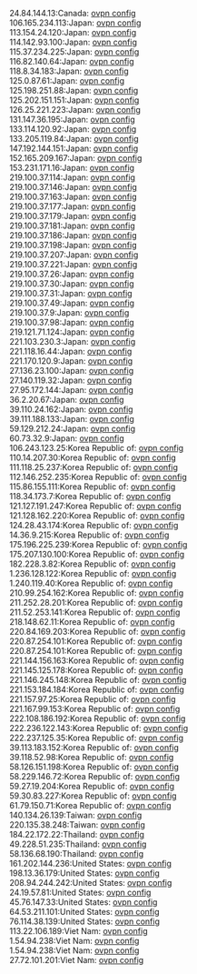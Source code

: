 24.84.144.13:Canada: [ovpn config](vpn/24_84_144_13.ovpn)  
106.165.234.113:Japan: [ovpn config](vpn/106_165_234_113.ovpn)  
113.154.24.120:Japan: [ovpn config](vpn/113_154_24_120.ovpn)  
114.142.93.100:Japan: [ovpn config](vpn/114_142_93_100.ovpn)  
115.37.234.225:Japan: [ovpn config](vpn/115_37_234_225.ovpn)  
116.82.140.64:Japan: [ovpn config](vpn/116_82_140_64.ovpn)  
118.8.34.183:Japan: [ovpn config](vpn/118_8_34_183.ovpn)  
125.0.87.61:Japan: [ovpn config](vpn/125_0_87_61.ovpn)  
125.198.251.88:Japan: [ovpn config](vpn/125_198_251_88.ovpn)  
125.202.151.151:Japan: [ovpn config](vpn/125_202_151_151.ovpn)  
126.25.221.223:Japan: [ovpn config](vpn/126_25_221_223.ovpn)  
131.147.36.195:Japan: [ovpn config](vpn/131_147_36_195.ovpn)  
133.114.120.92:Japan: [ovpn config](vpn/133_114_120_92.ovpn)  
133.205.119.84:Japan: [ovpn config](vpn/133_205_119_84.ovpn)  
147.192.144.151:Japan: [ovpn config](vpn/147_192_144_151.ovpn)  
152.165.209.167:Japan: [ovpn config](vpn/152_165_209_167.ovpn)  
153.231.171.16:Japan: [ovpn config](vpn/153_231_171_16.ovpn)  
219.100.37.114:Japan: [ovpn config](vpn/219_100_37_114.ovpn)  
219.100.37.146:Japan: [ovpn config](vpn/219_100_37_146.ovpn)  
219.100.37.163:Japan: [ovpn config](vpn/219_100_37_163.ovpn)  
219.100.37.177:Japan: [ovpn config](vpn/219_100_37_177.ovpn)  
219.100.37.179:Japan: [ovpn config](vpn/219_100_37_179.ovpn)  
219.100.37.181:Japan: [ovpn config](vpn/219_100_37_181.ovpn)  
219.100.37.186:Japan: [ovpn config](vpn/219_100_37_186.ovpn)  
219.100.37.198:Japan: [ovpn config](vpn/219_100_37_198.ovpn)  
219.100.37.207:Japan: [ovpn config](vpn/219_100_37_207.ovpn)  
219.100.37.221:Japan: [ovpn config](vpn/219_100_37_221.ovpn)  
219.100.37.26:Japan: [ovpn config](vpn/219_100_37_26.ovpn)  
219.100.37.30:Japan: [ovpn config](vpn/219_100_37_30.ovpn)  
219.100.37.31:Japan: [ovpn config](vpn/219_100_37_31.ovpn)  
219.100.37.49:Japan: [ovpn config](vpn/219_100_37_49.ovpn)  
219.100.37.9:Japan: [ovpn config](vpn/219_100_37_9.ovpn)  
219.100.37.98:Japan: [ovpn config](vpn/219_100_37_98.ovpn)  
219.121.71.124:Japan: [ovpn config](vpn/219_121_71_124.ovpn)  
221.103.230.3:Japan: [ovpn config](vpn/221_103_230_3.ovpn)  
221.118.16.44:Japan: [ovpn config](vpn/221_118_16_44.ovpn)  
221.170.120.9:Japan: [ovpn config](vpn/221_170_120_9.ovpn)  
27.136.23.100:Japan: [ovpn config](vpn/27_136_23_100.ovpn)  
27.140.119.32:Japan: [ovpn config](vpn/27_140_119_32.ovpn)  
27.95.172.144:Japan: [ovpn config](vpn/27_95_172_144.ovpn)  
36.2.20.67:Japan: [ovpn config](vpn/36_2_20_67.ovpn)  
39.110.24.162:Japan: [ovpn config](vpn/39_110_24_162.ovpn)  
39.111.188.133:Japan: [ovpn config](vpn/39_111_188_133.ovpn)  
59.129.212.24:Japan: [ovpn config](vpn/59_129_212_24.ovpn)  
60.73.32.9:Japan: [ovpn config](vpn/60_73_32_9.ovpn)  
106.243.123.25:Korea Republic of: [ovpn config](vpn/106_243_123_25.ovpn)  
110.14.207.30:Korea Republic of: [ovpn config](vpn/110_14_207_30.ovpn)  
111.118.25.237:Korea Republic of: [ovpn config](vpn/111_118_25_237.ovpn)  
112.146.252.235:Korea Republic of: [ovpn config](vpn/112_146_252_235.ovpn)  
115.86.155.111:Korea Republic of: [ovpn config](vpn/115_86_155_111.ovpn)  
118.34.173.7:Korea Republic of: [ovpn config](vpn/118_34_173_7.ovpn)  
121.127.191.247:Korea Republic of: [ovpn config](vpn/121_127_191_247.ovpn)  
121.128.162.220:Korea Republic of: [ovpn config](vpn/121_128_162_220.ovpn)  
124.28.43.174:Korea Republic of: [ovpn config](vpn/124_28_43_174.ovpn)  
14.36.9.215:Korea Republic of: [ovpn config](vpn/14_36_9_215.ovpn)  
175.196.225.239:Korea Republic of: [ovpn config](vpn/175_196_225_239.ovpn)  
175.207.130.100:Korea Republic of: [ovpn config](vpn/175_207_130_100.ovpn)  
182.228.3.82:Korea Republic of: [ovpn config](vpn/182_228_3_82.ovpn)  
1.236.128.122:Korea Republic of: [ovpn config](vpn/1_236_128_122.ovpn)  
1.240.119.40:Korea Republic of: [ovpn config](vpn/1_240_119_40.ovpn)  
210.99.254.162:Korea Republic of: [ovpn config](vpn/210_99_254_162.ovpn)  
211.252.28.201:Korea Republic of: [ovpn config](vpn/211_252_28_201.ovpn)  
211.52.253.141:Korea Republic of: [ovpn config](vpn/211_52_253_141.ovpn)  
218.148.62.11:Korea Republic of: [ovpn config](vpn/218_148_62_11.ovpn)  
220.84.169.203:Korea Republic of: [ovpn config](vpn/220_84_169_203.ovpn)  
220.87.254.101:Korea Republic of: [ovpn config](vpn/220_87_254_101.ovpn)  
220.87.254.101:Korea Republic of: [ovpn config](vpn/220_87_254_101.ovpn)  
221.144.156.163:Korea Republic of: [ovpn config](vpn/221_144_156_163.ovpn)  
221.145.125.178:Korea Republic of: [ovpn config](vpn/221_145_125_178.ovpn)  
221.146.245.148:Korea Republic of: [ovpn config](vpn/221_146_245_148.ovpn)  
221.153.184.184:Korea Republic of: [ovpn config](vpn/221_153_184_184.ovpn)  
221.157.97.25:Korea Republic of: [ovpn config](vpn/221_157_97_25.ovpn)  
221.167.99.153:Korea Republic of: [ovpn config](vpn/221_167_99_153.ovpn)  
222.108.186.192:Korea Republic of: [ovpn config](vpn/222_108_186_192.ovpn)  
222.236.122.143:Korea Republic of: [ovpn config](vpn/222_236_122_143.ovpn)  
222.237.125.35:Korea Republic of: [ovpn config](vpn/222_237_125_35.ovpn)  
39.113.183.152:Korea Republic of: [ovpn config](vpn/39_113_183_152.ovpn)  
39.118.52.98:Korea Republic of: [ovpn config](vpn/39_118_52_98.ovpn)  
58.126.151.198:Korea Republic of: [ovpn config](vpn/58_126_151_198.ovpn)  
58.229.146.72:Korea Republic of: [ovpn config](vpn/58_229_146_72.ovpn)  
59.27.19.204:Korea Republic of: [ovpn config](vpn/59_27_19_204.ovpn)  
59.30.83.227:Korea Republic of: [ovpn config](vpn/59_30_83_227.ovpn)  
61.79.150.71:Korea Republic of: [ovpn config](vpn/61_79_150_71.ovpn)  
140.134.26.139:Taiwan: [ovpn config](vpn/140_134_26_139.ovpn)  
220.135.38.248:Taiwan: [ovpn config](vpn/220_135_38_248.ovpn)  
184.22.172.22:Thailand: [ovpn config](vpn/184_22_172_22.ovpn)  
49.228.51.235:Thailand: [ovpn config](vpn/49_228_51_235.ovpn)  
58.136.68.190:Thailand: [ovpn config](vpn/58_136_68_190.ovpn)  
161.202.144.236:United States: [ovpn config](vpn/161_202_144_236.ovpn)  
198.13.36.179:United States: [ovpn config](vpn/198_13_36_179.ovpn)  
208.94.244.242:United States: [ovpn config](vpn/208_94_244_242.ovpn)  
24.19.57.81:United States: [ovpn config](vpn/24_19_57_81.ovpn)  
45.76.147.33:United States: [ovpn config](vpn/45_76_147_33.ovpn)  
64.53.211.101:United States: [ovpn config](vpn/64_53_211_101.ovpn)  
76.114.38.139:United States: [ovpn config](vpn/76_114_38_139.ovpn)  
113.22.106.189:Viet Nam: [ovpn config](vpn/113_22_106_189.ovpn)  
1.54.94.238:Viet Nam: [ovpn config](vpn/1_54_94_238.ovpn)  
1.54.94.238:Viet Nam: [ovpn config](vpn/1_54_94_238.ovpn)  
27.72.101.201:Viet Nam: [ovpn config](vpn/27_72_101_201.ovpn)  
